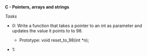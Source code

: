 **C - Pointers, arrays and strings**


*Tasks*

* 0: Write a function that takes a pointer to an int as parameter and updates the value it points to to 98.
	* Prototype: void reset_to_98(int *n);

* 1: 
